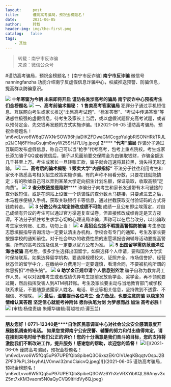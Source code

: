 ```yaml
---
layout:     post
title:      谨防高考骗局，预祝金榜题名！
date:       2021-06-05
author:     转载
header-img: img/the-first.png
catalog:   false
tags:
    - 其他
---
```


<blockquote><p>转载：南宁市反诈骗<br>
来源：微信公众号</p></blockquote>

#谨防高考骗局，预祝金榜题名！
[南宁市反诈骗]
**南宁市反诈骗**
微信号nanningfanzha
功能介绍南宁反虚假信息诈骗中心，权威推送预警、防骗信息，提高群众防骗意识。

![]({{site.baseurl}}/postimg/P9ficrEVSdibaLmHiaibPNmSAfku7xGlvNt9rib2TWro84gcysZZiaF2xmZ1yUV5A3AKAEMj32FdibO2SiaXWaSOeYIeUQ.gif)
**十年寒窗为今朝**
**未来即将开启**
**谨防各类涉高考的骗局**
******南宁反诈中心****预祝考生们金榜题名**
![]({{site.baseurl}}/postimg/m6vdLvvo6W6qDWXNrSOW96hjiaDIKZFDwT66XexVI3AWC3e9te587MWg4klHSvycC6PyuwDRKR2iaWzV7vnCR3rQ.jpeg)
**一、高考前骗术揭秘：**
**1**
**售卖高考答案骗局**
犯罪分子通过手机短信息、互联网向考生或家长推送“出售高考试题”、“标准答案”、“考试中传递答案”等诱惑性极强的虚假信息，待考生及家长上当后，或以虚假试题冒充高考试题，或者以预付定金、先交钱再发题的方式实施诈骗。![](2021-06-05
谨防高考骗局，预祝金榜题名！\\m6vdLvvo6W6qDWXNrSOW96hjiaDIKZFDwaGMCcgpYuIgbRlSONHRkTRJLp2lJCNj6FHxaGsujm8wyW25SHJ7LUg.jpeg)
**2******
**“代考”骗局**
诈骗分子通过互联网发布虚假信息，称自己可以当“枪手”代考高考，包考上重点院校。考生或家长添加骗子QQ或者微信后，骗子以见面前要交保障金为由骗取钱财，诈骗金额达几千甚至上万。考生或家长一旦转账汇款，骗子就会迅速将其拉黑，消失得无影无踪。
![]({{site.baseurl}}/postimg/m6vdLvvo6W6qDWXNrSOW96hjiaDIKZFDwt1WAUNYnTQrIzQ0FicIL5SIsKm3Lsj8UetRvdHTANAV732RQKJeE0JQ.jpeg)
**二、高考后的骗术揭秘**
‍
**1**
**贩卖大学“内部指标”**
不法分子往往利用考生和家长不熟悉高考相关招生政策实施诈骗。有的声称不用看分数，只要花钱就能搞定；有的吹嘘自己可以弄到某某大学定向招生计划名额，保证录取，收取高额“定向费”。
![]({{site.baseurl}}/postimg/m6vdLvvo6W4vuxOHH4NdZ1XnhicLwSp53B14urU3YGiaauOk49kefE0I8opnUgXxoOIZxEdoRuaJ6iaxAdNgkKJtg.jpeg)
**2**
**查分数链接是陷阱******
诈骗分子向考生和家长发送带有木马链接的查分数短信，或是在网站上设置一个诱骗性的查分数木马链接，只要点进去之后，木马程序便植入手机，获取关联银行卡等信息，通过拦截获取支付验证码的方式将钱款转走。
![]({{site.baseurl}}/postimg/m6vdLvvo6W4vuxOHH4NdZ1XnhicLwSp53ib7UV6nVzIcaEHvAPHLAJ8tGQUwPyVnE0qVutqeLib8KKu5XRARN5SfA.jpeg)
**3**
**分数公布尘埃定修改成绩不可能**
成绩一旦公布即尘埃落定，对自己成绩有异议的考生可以通过官方渠道复查试卷，但直接修改成绩肯定是天方夜谭。不法分子抓住考生求学心切的心理设局诈骗，声称可以在后台改分，以此骗取考生家长转账、汇款。切勿上当！
![]({{site.baseurl}}/postimg/m6vdLvvo6W6qDWXNrSOW96hjiaDIKZFDwicg6micRcpgqQIdtuEBFtibCKI806rZgmn49yPILOnt1dIs8wtUf0O1pA.jpeg)
**4**
**高招会应接不暇提高警惕防被骗**
考生参加志愿填报指导咨询活动一定要认清主办机构，学校会有专门的通知，考生及家长要按照学校的通知前往。对于社会举办的收费性质的志愿填报咨询辅导活动要提高警惕，所有的高考政策及信息一定要以官方公布为准。
![]({{site.baseurl}}/postimg/m6vdLvvo6W4vuxOHH4NdZ1XnhicLwSp53lDM6guIodvAxB0dYqohb9QXIprdXyPW95Rraq34CkOaQibNfYZBYz8w.jpeg)
**5**
**出国留学需防范漂洋过海也被骗**
高考后，很多学生选择出国留学。如果选择个人申请，要和国外大学实时保持联系，如果选择留学机构，要选择规模较大、证照齐全、市场信誉好、经营状态佳的留学中介，在缴纳中介费用时一定要谨慎，看清合同，不要被机构所谓的优惠折扣"冲昏头脑"。
![]({{site.baseurl}}/postimg/m6vdLvvo6W4vuxOHH4NdZ1XnhicLwSp53eljfLricjDicSUqmW9BWCjW3t0Jia2MyD30ROFAjABZ9jhYSxfz2pPqbg.jpeg)
**6**
**助学金正规申请个人信息别外泄**
骗子自称为教育局工作人员，可以对困难考生或者成绩优异考生提前发放助学金、奖学金，再不领就要过期，然后指挥受害人到ATM机转账。考生及家长要主动与当地教育部门或学校联系求证，不要随意透露家人姓名、电话、职业等相关信息，坚持做到不透露、不相信、不理睬。
![]({{site.baseurl}}/postimg/m6vdLvvo6W4vuxOHH4NdZ1XnhicLwSp53ANfzOIRScerx84ORz5GTSa2gUzJ4JbwLx8ic0YweC4LwvzzrcngH5fg.jpeg)
**最后，温馨提示各位考生:**
**全力备战，也要注意防骗**
**以稳定的情绪认真答题**
**坚定信心就能考神附体**
**愿你执笔为剑**
**为梦想而战**
**加油**
**高考必胜！**
![]({{site.baseurl}}/postimg/m6vdLvvo6W6qDWXNrSOW96hjiaDIKZFDwdgjc2NGDIvaG2vBEdJD3duClLuLc3ZKMSEb6pLAia2kiahPUqGpqlwDA.jpeg)
(审核:杨俊责编:朱耀华编辑:蒋越校对:谭玉兰)
***
**朋友您好！0771-12340是****自治区民意调查中心对社会公众安全感满意度开展随机调查的电话。**
**如果您觉得南宁公安民警、辅警的努力和付出值得肯定，请在接到来电时给予我们公正的评价！您的十分满意是我们奋斗的目标，您的支持将激励我们不断改进工作，提升服务！感谢您的帮助，欢迎您的监督！**
![]({{site.baseurl}}/postimg/m6vdLvvo6W5fQq5uP97UPEfQib8pibeQ3OIeVDxD23H3A2hshm9VPKwY5lU5bLvcdcrPes5XplD3ibsbDFZwyKDqA.jpeg)![](2021-06-05
谨防高考骗局，预祝金榜题名！\\m6vdLvvo6W5fQq5uP97UPEfQib8pibeQ3O6xszEKrOIVUeqKBqqtvOspJ2BZPF3PkPL3HxyhALV0mwl32mdCiaicvQ.jpeg)![](2021-06-05
谨防高考骗局，预祝金榜题名！\\m6vdLvvo6W5fQq5uP97UPEfQib8pibeQ3OWz6YhXeVRXYibKQLS6Anyv3xZ5nt7xKM3vaom5N0aQyCVQ9ltHdVy6Q.jpeg)

